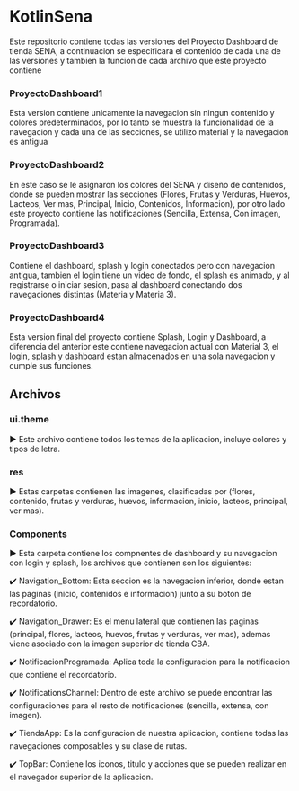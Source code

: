 # KotlinSena

Este repositorio contiene todas las versiones del Proyecto Dashboard de tienda SENA, a continuacion se especificara el contenido de cada una de las versiones y tambien la funcion de cada archivo que este proyecto contiene

### ProyectoDashboard1

Esta version contiene unicamente la navegacion sin ningun contenido y colores predeterminados, por lo tanto se muestra la funcionalidad de la navegacion y cada una de las secciones, se utilizo material y la navegacion es antigua

### ProyectoDashboard2

En este caso se le asignaron los colores del SENA y diseño de contenidos, donde se pueden mostrar las secciones (Flores, Frutas y Verduras, Huevos, Lacteos, Ver mas, Principal, Inicio, Contenidos, Informacion), por otro lado este proyecto contiene las notificaciones (Sencilla, Extensa, Con imagen, Programada).

### ProyectoDashboard3

Contiene el dashboard, splash y login conectados pero con navegacion antigua, tambien el login tiene un video de fondo, el splash es animado, y al registrarse o iniciar sesion, pasa al dashboard conectando dos navegaciones distintas (Materia y Materia 3).

### ProyectoDashboard4

Esta version final del proyecto contiene Splash, Login y Dashboard, a diferencia del anterior este contiene navegacion actual con Material 3, el login, splash y dashboard estan almacenados en una sola navegacion y cumple sus funciones.

## Archivos 

### ui.theme 

▶️ Este archivo contiene todos los temas de la aplicacion, incluye colores y tipos de letra.

### res

▶️ Estas carpetas contienen las imagenes, clasificadas por (flores, contenido, frutas y verduras, huevos, informacion, inicio, lacteos, principal, ver mas).

### Components

▶️ Esta carpeta contiene los compnentes de dashboard y su navegacion con login y splash, los archivos que contienen son los siguientes:

✔️ Navigation_Bottom: Esta seccion es la navegacion inferior, donde estan las paginas (inicio, contenidos e informacion) junto a su boton de recordatorio.

✔️ Navigation_Drawer: Es el menu lateral que contienen las paginas (principal, flores, lacteos, huevos, frutas y verduras, ver mas), ademas viene asociado con la imagen superior de tienda CBA.

✔️ NotificacionProgramada: Aplica toda la configuracion para la notificacion que contiene el recordatorio.

✔️ NotificationsChannel: Dentro de este archivo se puede encontrar las configuraciones para el resto de notificaciones (sencilla, extensa, con imagen).

✔️ TiendaApp: Es la configuracion de nuestra aplicacion, contiene todas las navegaciones composables y su clase de rutas.

✔️ TopBar: Contiene los iconos, titulo y acciones que se pueden realizar en el navegador superior de la aplicacion.



